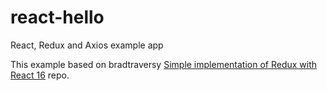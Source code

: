 # react-hello
React, Redux and Axios example app

This example based on bradtraversy [Simple implementation of Redux with React 16](https://github.com/bradtraversy/redux_crash_course) repo.
